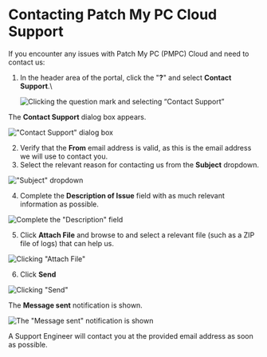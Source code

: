 # Contacting Patch My PC Cloud Support

If you encounter any issues with Patch My PC (PMPC) Cloud and need to contact us:

1.  In the header area of the portal, click the "**?**" and select **Contact Support**.\


    ![Clicking the question mark and selecting “Contact Support”](/_images/image-%28766%29.png-"Clicking-the-question-mark-and-selecting-\"Contact-Support\"" "Clicking the question mark and selecting “Contact Support”")



The **Contact Support** dialog box appears.

![&#x22;Contact Support&#x22; dialog box](/_images/image-%28104%29.png-"&#x22;Contact-Support&#x22;-dialog-box" "&#x22;Contact Support&#x22; dialog box")

2. Verify that the **From** email address is valid, as this is the email address we will use to contact you.
3. Select the relevant reason for contacting us from the **Subject** dropdown.

![&#x22;Subject&#x22; dropdown](/_images/image-%282565%29.png-"&#x22;Subject&#x22;-dropdown" "&#x22;Subject&#x22; dropdown")

4. Complete the **Description of Issue** field with as much relevant information as possible.

![Complete the &#x22;Description&#x22; field](/_images/image-%28106%29.png-"Complete-the-&#x22;Description&#x22;-field" "Complete the &#x22;Description&#x22; field")

5. Click **Attach File** and browse to and select a relevant file (such as a ZIP file of logs) that can help us.

![Clicking &#x22;Attach File&#x22;](/_images/image-%28107%29.png-"Clicking-&#x22;Attach-File&#x22;" "Clicking &#x22;Attach File&#x22;")

6. Click **Send**

![Clicking &#x22;Send&#x22;](/_images/image-%28109%29.png-"Clicking-&#x22;Send&#x22;" "Clicking &#x22;Send&#x22;")

The **Message sent** notification is shown.

![The &#x22;Message sent&#x22; notification is shown](/_images/image-%28110%29.png-"The-&#x22;Message-sent&#x22;-notification-is-shown" "The &#x22;Message sent&#x22; notification is shown")

A Support Engineer will contact you at the provided email address as soon as possible.
